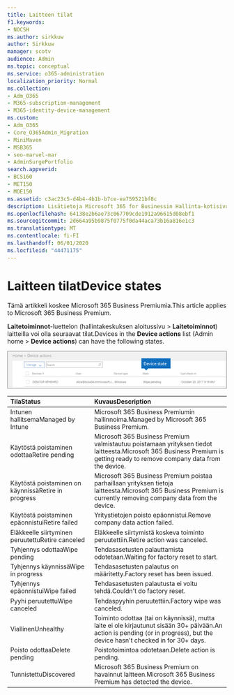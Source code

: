 ```yaml
---
title: Laitteen tilat
f1.keywords:
- NOCSH
ms.author: sirkkuw
author: Sirkkuw
manager: scotv
audience: Admin
ms.topic: conceptual
ms.service: o365-administration
localization_priority: Normal
ms.collection:
- Adm_O365
- M365-subscription-management
- M365-identity-device-management
ms.custom:
- Adm_O365
- Core_O365Admin_Migration
- MiniMaven
- MSB365
- seo-marvel-mar
- AdminSurgePortfolio
search.appverid:
- BCS160
- MET150
- MOE150
ms.assetid: c3ac23c5-d4b4-4b1b-b7ce-ea759521bf8c
description: Lisätietoja Microsoft 365 for Businessin Hallinta-kotisivun Laitetoiminnot-luettelon eri laitetilojen tiloista.
ms.openlocfilehash: 64138e2b6ae73c067709cde1912a96615d08ebf1
ms.sourcegitcommit: 2d664a95b9875f0775f0da44aca73b16a816e1c3
ms.translationtype: MT
ms.contentlocale: fi-FI
ms.lasthandoff: 06/01/2020
ms.locfileid: "44471175"
---
```

# <a name="device-states"></a><span data-ttu-id="84e0b-103">Laitteen tilat</span><span class="sxs-lookup"><span data-stu-id="84e0b-103">Device states</span></span>

<span data-ttu-id="84e0b-104">Tämä artikkeli koskee Microsoft 365 Business Premiumia.</span><span class="sxs-lookup"><span data-stu-id="84e0b-104">This article applies to Microsoft 365 Business Premium.</span></span>

<span data-ttu-id="84e0b-105">**Laitetoiminnot**-luettelon (hallintakeskuksen aloitussivu \> **Laitetoiminnot**) laitteilla voi olla seuraavat tilat.</span><span class="sxs-lookup"><span data-stu-id="84e0b-105">Devices in the **Device actions** list (Admin home \> **Device actions**) can have the following states.</span></span>
  
![In the Device actions list, you can see the Devices states.](../media/a621c47e-45d9-4e1a-beb9-c03254d40c1d.png)
  
|<span data-ttu-id="84e0b-107">**Tila**</span><span class="sxs-lookup"><span data-stu-id="84e0b-107">**Status**</span></span>|<span data-ttu-id="84e0b-108">**Kuvaus**</span><span class="sxs-lookup"><span data-stu-id="84e0b-108">**Description**</span></span>|
|:-----|:-----|
|<span data-ttu-id="84e0b-109">Intunen hallitsema</span><span class="sxs-lookup"><span data-stu-id="84e0b-109">Managed by Intune</span></span>  <br/> |<span data-ttu-id="84e0b-110">Microsoft 365 Business Premiumin hallinnoima.</span><span class="sxs-lookup"><span data-stu-id="84e0b-110">Managed by Microsoft 365 Business Premium.</span></span>  <br/> |
|<span data-ttu-id="84e0b-111">Käytöstä poistaminen odottaa</span><span class="sxs-lookup"><span data-stu-id="84e0b-111">Retire pending</span></span>  <br/> |<span data-ttu-id="84e0b-112">Microsoft 365 Business Premium valmistautuu poistamaan yrityksen tiedot laitteesta.</span><span class="sxs-lookup"><span data-stu-id="84e0b-112">Microsoft 365 Business Premium is getting ready to remove company data from the device.</span></span>  <br/> |
|<span data-ttu-id="84e0b-113">Käytöstä poistaminen on käynnissä</span><span class="sxs-lookup"><span data-stu-id="84e0b-113">Retire in progress</span></span>  <br/> |<span data-ttu-id="84e0b-114">Microsoft 365 Business Premium poistaa parhaillaan yrityksen tietoja laitteesta.</span><span class="sxs-lookup"><span data-stu-id="84e0b-114">Microsoft 365 Business Premium is currently removing company data from the device.</span></span>  <br/> |
|<span data-ttu-id="84e0b-115">Käytöstä poistaminen epäonnistui</span><span class="sxs-lookup"><span data-stu-id="84e0b-115">Retire failed</span></span>  <br/> | <span data-ttu-id="84e0b-116">Yritystietojen poisto epäonnistui.</span><span class="sxs-lookup"><span data-stu-id="84e0b-116">Remove company data action failed.</span></span>  <br/> |
|<span data-ttu-id="84e0b-117">Eläkkeelle siirtyminen peruutettu</span><span class="sxs-lookup"><span data-stu-id="84e0b-117">Retire canceled</span></span>  <br/> |<span data-ttu-id="84e0b-118">Eläkkeelle siirtymistä koskeva toiminto peruutettiin.</span><span class="sxs-lookup"><span data-stu-id="84e0b-118">Retire action was canceled.</span></span>  <br/> |
|<span data-ttu-id="84e0b-119">Tyhjennys odottaa</span><span class="sxs-lookup"><span data-stu-id="84e0b-119">Wipe pending</span></span>  <br/> |<span data-ttu-id="84e0b-120">Tehdasasetusten palauttamista odotetaan.</span><span class="sxs-lookup"><span data-stu-id="84e0b-120">Waiting for factory reset to start.</span></span>  <br/> |
|<span data-ttu-id="84e0b-121">Tyhjennys käynnissä</span><span class="sxs-lookup"><span data-stu-id="84e0b-121">Wipe in progress</span></span>  <br/> |<span data-ttu-id="84e0b-122">Tehdasasetusten palautus on määritetty.</span><span class="sxs-lookup"><span data-stu-id="84e0b-122">Factory reset has been issued.</span></span>  <br/> |
|<span data-ttu-id="84e0b-123">Tyhjennys epäonnistui</span><span class="sxs-lookup"><span data-stu-id="84e0b-123">Wipe failed</span></span>  <br/> |<span data-ttu-id="84e0b-124">Tehdasasetusten palautusta ei voitu tehdä.</span><span class="sxs-lookup"><span data-stu-id="84e0b-124">Couldn't do factory reset.</span></span>  <br/> |
|<span data-ttu-id="84e0b-125">Pyyhi peruutettu</span><span class="sxs-lookup"><span data-stu-id="84e0b-125">Wipe canceled</span></span>  <br/> |<span data-ttu-id="84e0b-126">Tehdaspyyhin peruutettiin.</span><span class="sxs-lookup"><span data-stu-id="84e0b-126">Factory wipe was canceled.</span></span>  <br/> |
|<span data-ttu-id="84e0b-127">Viallinen</span><span class="sxs-lookup"><span data-stu-id="84e0b-127">Unhealthy</span></span>  <br/> |<span data-ttu-id="84e0b-128">Toiminto odottaa (tai on käynnissä), mutta laite ei ole kirjautunut sisään 30+ päivään.</span><span class="sxs-lookup"><span data-stu-id="84e0b-128">An action is pending (or in progress), but the device hasn't checked in for 30+ days.</span></span>  <br/> |
|<span data-ttu-id="84e0b-129">Poisto odottaa</span><span class="sxs-lookup"><span data-stu-id="84e0b-129">Delete pending</span></span>  <br/> |<span data-ttu-id="84e0b-130">Poistotoimintoa odotetaan.</span><span class="sxs-lookup"><span data-stu-id="84e0b-130">Delete action is pending.</span></span>  <br/> |
|<span data-ttu-id="84e0b-131">Tunnistettu</span><span class="sxs-lookup"><span data-stu-id="84e0b-131">Discovered</span></span>  <br/> |<span data-ttu-id="84e0b-132">Microsoft 365 Business Premium on havainnut laitteen.</span><span class="sxs-lookup"><span data-stu-id="84e0b-132">Microsoft 365 Business Premium has detected the device.</span></span>  <br/> |
   
